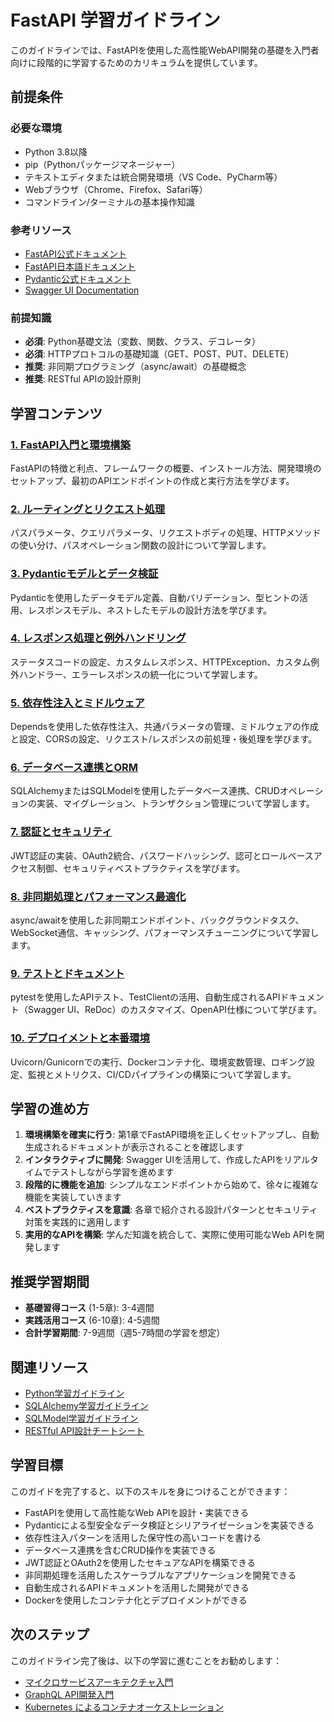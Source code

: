 # FastAPI 学習ガイドライン

このガイドラインでは、FastAPIを使用した高性能WebAPI開発の基礎を入門者向けに段階的に学習するためのカリキュラムを提供しています。

## 前提条件
### 必要な環境
- Python 3.8以降
- pip（Pythonパッケージマネージャー）
- テキストエディタまたは統合開発環境（VS Code、PyCharm等）
- Webブラウザ（Chrome、Firefox、Safari等）
- コマンドライン/ターミナルの基本操作知識

### 参考リソース
- [FastAPI公式ドキュメント](https://fastapi.tiangolo.com/)
- [FastAPI日本語ドキュメント](https://fastapi.tiangolo.com/ja/)
- [Pydantic公式ドキュメント](https://docs.pydantic.dev/)
- [Swagger UI Documentation](https://swagger.io/docs/)

### 前提知識
- **必須**: Python基礎文法（変数、関数、クラス、デコレータ）
- **必須**: HTTPプロトコルの基礎知識（GET、POST、PUT、DELETE）
- **推奨**: 非同期プログラミング（async/await）の基礎概念
- **推奨**: RESTful APIの設計原則

## 学習コンテンツ
### [1. FastAPI入門と環境構築](https://fcircle-biz.github.io/tech_docs/guide/programming-languages/python-ecosystem/fastapi/fastapi-learning-material-1.html)
FastAPIの特徴と利点、フレームワークの概要、インストール方法、開発環境のセットアップ、最初のAPIエンドポイントの作成と実行方法を学びます。

### [2. ルーティングとリクエスト処理](https://fcircle-biz.github.io/tech_docs/guide/programming-languages/python-ecosystem/fastapi/fastapi-learning-material-2.html)
パスパラメータ、クエリパラメータ、リクエストボディの処理、HTTPメソッドの使い分け、パスオペレーション関数の設計について学習します。

### [3. Pydanticモデルとデータ検証](https://fcircle-biz.github.io/tech_docs/guide/programming-languages/python-ecosystem/fastapi/fastapi-learning-material-3.html)
Pydanticを使用したデータモデル定義、自動バリデーション、型ヒントの活用、レスポンスモデル、ネストしたモデルの設計方法を学びます。

### [4. レスポンス処理と例外ハンドリング](https://fcircle-biz.github.io/tech_docs/guide/programming-languages/python-ecosystem/fastapi/fastapi-learning-material-4.html)
ステータスコードの設定、カスタムレスポンス、HTTPException、カスタム例外ハンドラー、エラーレスポンスの統一化について学習します。

### [5. 依存性注入とミドルウェア](https://fcircle-biz.github.io/tech_docs/guide/programming-languages/python-ecosystem/fastapi/fastapi-learning-material-5.html)
Dependsを使用した依存性注入、共通パラメータの管理、ミドルウェアの作成と設定、CORSの設定、リクエスト/レスポンスの前処理・後処理を学びます。

### [6. データベース連携とORM](https://fcircle-biz.github.io/tech_docs/guide/programming-languages/python-ecosystem/fastapi/fastapi-learning-material-6.html)
SQLAlchemyまたはSQLModelを使用したデータベース連携、CRUDオペレーションの実装、マイグレーション、トランザクション管理について学習します。

### [7. 認証とセキュリティ](https://fcircle-biz.github.io/tech_docs/guide/programming-languages/python-ecosystem/fastapi/fastapi-learning-material-7.html)
JWT認証の実装、OAuth2統合、パスワードハッシング、認可とロールベースアクセス制御、セキュリティベストプラクティスを学びます。

### [8. 非同期処理とパフォーマンス最適化](https://fcircle-biz.github.io/tech_docs/guide/programming-languages/python-ecosystem/fastapi/fastapi-learning-material-8.html)
async/awaitを使用した非同期エンドポイント、バックグラウンドタスク、WebSocket通信、キャッシング、パフォーマンスチューニングについて学習します。

### [9. テストとドキュメント](https://fcircle-biz.github.io/tech_docs/guide/programming-languages/python-ecosystem/fastapi/fastapi-learning-material-9.html)
pytestを使用したAPIテスト、TestClientの活用、自動生成されるAPIドキュメント（Swagger UI、ReDoc）のカスタマイズ、OpenAPI仕様について学びます。

### [10. デプロイメントと本番環境](https://fcircle-biz.github.io/tech_docs/guide/programming-languages/python-ecosystem/fastapi/fastapi-learning-material-10.html)
Uvicorn/Gunicornでの実行、Dockerコンテナ化、環境変数管理、ロギング設定、監視とメトリクス、CI/CDパイプラインの構築について学習します。

## 学習の進め方
1. **環境構築を確実に行う**: 第1章でFastAPI環境を正しくセットアップし、自動生成されるドキュメントが表示されることを確認します
2. **インタラクティブに開発**: Swagger UIを活用して、作成したAPIをリアルタイムでテストしながら学習を進めます
3. **段階的に機能を追加**: シンプルなエンドポイントから始めて、徐々に複雑な機能を実装していきます
4. **ベストプラクティスを意識**: 各章で紹介される設計パターンとセキュリティ対策を実践的に適用します
5. **実用的なAPIを構築**: 学んだ知識を統合して、実際に使用可能なWeb APIを開発します

## 推奨学習期間
- **基礎習得コース** (1-5章): 3-4週間
- **実践活用コース** (6-10章): 4-5週間
- **合計学習期間**: 7-9週間（週5-7時間の学習を想定）

## 関連リソース
- [Python学習ガイドライン](https://fcircle-biz.github.io/tech_docs/guide/programming-languages/python-ecosystem/python/README.html)
- [SQLAlchemy学習ガイドライン](https://fcircle-biz.github.io/tech_docs/guide/programming-languages/python-ecosystem/sqlalchemy/README.html)
- [SQLModel学習ガイドライン](https://fcircle-biz.github.io/tech_docs/guide/programming-languages/python-ecosystem/sqlmodel/README.html)
- [RESTful API設計チートシート](https://fcircle-biz.github.io/tech_docs/cheatsheet/api/restful-api-design-cheatsheet.html)

## 学習目標
このガイドを完了すると、以下のスキルを身につけることができます：
- FastAPIを使用して高性能なWeb APIを設計・実装できる
- Pydanticによる型安全なデータ検証とシリアライゼーションを実装できる
- 依存性注入パターンを活用した保守性の高いコードを書ける
- データベース連携を含むCRUD操作を実装できる
- JWT認証とOAuth2を使用したセキュアなAPIを構築できる
- 非同期処理を活用したスケーラブルなアプリケーションを開発できる
- 自動生成されるAPIドキュメントを活用した開発ができる
- Dockerを使用したコンテナ化とデプロイメントができる

## 次のステップ
このガイドライン完了後は、以下の学習に進むことをお勧めします：
- [マイクロサービスアーキテクチャ入門](https://fcircle-biz.github.io/tech_docs/guide/architecture/microservices/README.html)
- [GraphQL API開発入門](https://fcircle-biz.github.io/tech_docs/guide/api/graphql/README.html)
- [Kubernetes によるコンテナオーケストレーション](https://fcircle-biz.github.io/tech_docs/guide/devops/kubernetes/README.html)